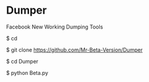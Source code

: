 # Dumper

Facebook New Working Dumping Tools 

$ cd 

$ git clone https://github.com/Mr-Beta-Version/Dumper

$ cd Dumper

$ python Beta.py
